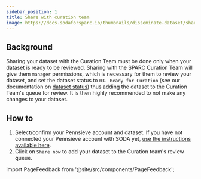 ```yaml
---
sidebar_position: 1
title: Share with curation team
image: https://docs.sodaforsparc.io/thumbnails/disseminate-dataset/share-with-curation-team.png
---
```


## Background

Sharing your dataset with the Curation Team must be done only when your dataset is ready to be reviewed. Sharing with the SPARC Curation Team will give them `manager` permissions, which is necessary for them to review your dataset, and set the dataset status to `03. Ready for Curation` (see our documentation on [dataset status](../manage-dataset/view-and-change-status.md)) thus adding the dataset to the Curation Team's queue for review. It is then highly recommended to not make any changes to your dataset.

## How to

1. Select/confirm your Pennsieve account and dataset. If you have not connected your Pennsieve account with SODA yet, [use the instructions available here](../manage-dataset/connect-your-pennsieve-account-with-soda).
2. Click on `Share now` to add your dataset to the Curation team's review queue.

import PageFeedback from '@site/src/components/PageFeedback';

<PageFeedback />
